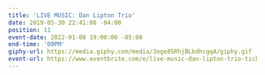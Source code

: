 ```yaml
---
title: 'LIVE MUSIC: Dan Lipton Trio'
date: 2019-05-30 22:41:00 -04:00
position: 11
event-date: 2022-01-08 19:00:00 -05:00
end-time: '09PM'
giphy-url: https://media.giphy.com/media/3oge85RhjBLbdhcgqA/giphy.gif
event-url: https://www.eventbrite.com/e/live-music-dan-lipton-trio-tickets-223712539227
---
```


